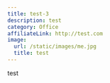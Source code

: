 ```yaml
---
title: test-3
description: test
category: Office
affiliateLink: http://test.com
image: 
  url: /static/images/me.jpg
  title: test
---
```


test